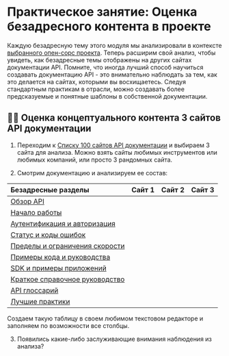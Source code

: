 # Практическое занятие: Оценка безадресного контента в проекте

Каждую безадресную тему этого модуля мы анализировали в контексте [выбранного опен-сорс проекта](../documenting-api-endpoints/find-open-source-project.md). Теперь расширим свой анализ, чтобы увидеть, как безадресные темы отображены на других сайтах документации API. Помните, что иногда лучший способ научиться создавать документацию API - это внимательно наблюдать за тем, как это делается на сайтах, которыми вы восхищаетесь. Следуя стандартным практикам в отрасли, можно создавать более предсказуемые и понятные шаблоны в собственной документации.

## 👨‍💻 Оценка концептуального контента 3 сайтов API документации

1. Переходим к [Списку 100 сайтов API документации](../Publishing-doc/API-doc-sites-list.md) и выбираем 3 сайта для анализа. Можно взять сайты любимых инструментов или любимых компаний, или просто 3 рандомных сайта.

2. Смотрим документацию и анализируем ее состав:

| Безадресные разделы | Сайт 1 | Сайт 2 | Сайт 3 |
|:--|:--|:--|:--|
| [Обзор API](../conceptual-topics/API-overview.md) ||||
| [Начало работы](../conceptual-topics/getting-started.md) ||||
| [Аутентификация и авторизация](../conceptual-topics/authentication-and-authorization.md) ||||
| [Статус и коды ошибок](../conceptual-topics/status-error-codes.md) ||||
| [Пределы и ограничения скорости](../conceptual-topics/rate-limiting.md)||||
| [Примеры кода и руководства](../conceptual-topics/code-samples.md) ||||
| [SDK и примеры приложений](../conceptual-topics/sdks-sample-apps.md)||||
| [Краткое справочное руководство](../conceptual-topics/quick-reference-guide.md) ||||
|[API глоссарий](../conceptual-topics/api-glossary.md) ||||
| [Лучшие практики](../conceptual-topics/best-practices.md) ||||

Создаем такую таблицу в своем любимом текстовом редакторе и заполняем по возможности все столбцы.

3. Появились какие-либо заслуживающие внимания наблюдения из анализа?
